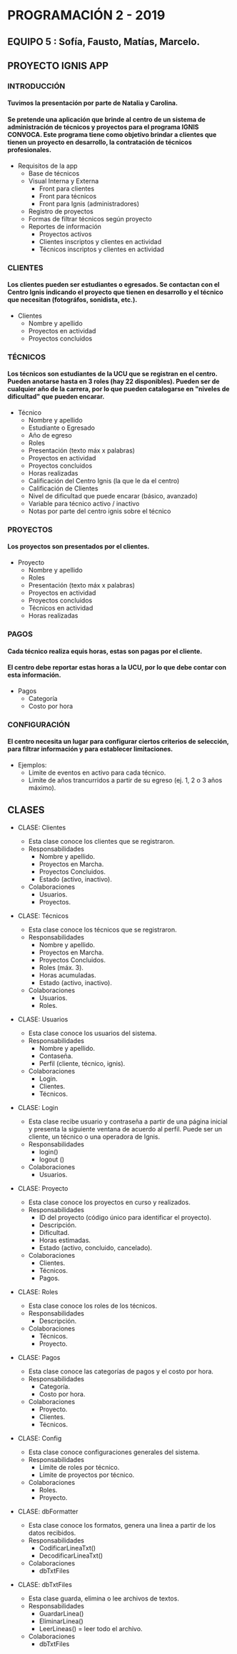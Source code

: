 ﻿# PROGRAMACIÓN 2 - 2019

## EQUIPO 5 : Sofía, Fausto, Matías, Marcelo.

## PROYECTO IGNIS APP

### INTRODUCCIÓN

#### Tuvimos la presentación por parte de Natalia y Carolina.

#### Se pretende una aplicación que brinde al centro de un sistema de administración de técnicos y proyectos para el programa IGNIS CONVOCA. Este programa tiene como objetivo brindar a clientes que tienen un proyecto en desarrollo, la contratación de técnicos profesionales.

* Requisitos de la app
    * Base de técnicos
    * Visual Interna y Externa
        * Front para clientes
        * Front para técnicos
        * Front para Ignis (administradores)
    * Registro de proyectos
    * Formas de filtrar técnicos según proyecto
    * Reportes de información
        * Proyectos activos
        * Clientes inscriptos y clientes en actividad
        * Técnicos inscriptos y clientes en actividad

### CLIENTES

#### Los clientes pueden ser estudiantes o egresados. Se contactan con el Centro Ignis indicando el proyecto que tienen en desarrollo y el técnico que necesitan (fotográfos, sonidista, etc.).

* Clientes
    * Nombre y apellido
    * Proyectos en actividad
    * Proyectos concluidos

### TÉCNICOS

#### Los técnicos son estudiantes de la UCU que se registran en el centro. Pueden anotarse hasta en 3 roles (hay 22 disponibles). Pueden ser de cualquier año de la carrera, por lo que pueden catalogarse en "niveles de dificultad" que pueden encarar.

* Técnico
    * Nombre y apellido
    * Estudiante o Egresado
    * Año de egreso
    * Roles
    * Presentación (texto máx x palabras)
    * Proyectos en actividad
    * Proyectos concluidos
    * Horas realizadas
    * Calificación del Centro Ignis (la que le da el centro)
    * Calificación de Clientes 
    * Nivel de dificultad que puede encarar (básico, avanzado)
    * Variable para técnico activo / inactivo
    * Notas por parte del centro ignis sobre el técnico 

### PROYECTOS

#### Los proyectos son presentados por el clientes.

* Proyecto
    * Nombre y apellido
    * Roles
    * Presentación (texto máx x palabras)
    * Proyectos en actividad
    * Proyectos concluidos
    * Técnicos en actividad
    * Horas realizadas

### PAGOS

#### Cada técnico realiza equis horas, estas son pagas por el cliente.

#### El centro debe reportar estas horas a la UCU, por lo que debe contar con esta información.

* Pagos
    * Categoría
    * Costo por hora

### CONFIGURACIÓN

#### El centro necesita un lugar para configurar ciertos criterios de selección, para filtrar información y para establecer limitaciones.

* Ejemplos:
    * Limite de eventos en activo para cada técnico.
    * Limite de años trancurridos a partir de su egreso (ej. 1, 2 o 3 años máximo).

## CLASES

* CLASE: Clientes
    * Esta clase conoce los clientes que se registraron.
    * Responsabilidades
        * Nombre y apellido.
        * Proyectos en Marcha.
        * Proyectos Concluidos.
        * Estado (activo, inactivo).
    * Colaboraciones
        * Usuarios.
        * Proyectos.

* CLASE: Técnicos
    * Esta clase conoce los técnicos que se registraron.
    * Responsabilidades
        * Nombre y apellido.
        * Proyectos en Marcha.
        * Proyectos Concluidos.
        * Roles (máx. 3).
        * Horas acumuladas.
        * Estado (activo, inactivo).
    * Colaboraciones
        * Usuarios.
        * Roles.

* CLASE: Usuarios
    * Esta clase conoce los usuarios del sistema.
    * Responsabilidades
        * Nombre y apellido.
        * Contaseña.
        * Perfil (cliente, técnico, ignis).
    * Colaboraciones
        * Login.
        * Clientes.
        * Técnicos.

* CLASE: Login
    * Esta clase recibe usuario y contraseña a partir de una página inicial y presenta la siguiente ventana de acuerdo al perfil. Puede ser un cliente, un técnico o una operadora de Ignis.
    * Responsabilidades
        * login()
        * logout ()
    * Colaboraciones
        * Usuarios.

* CLASE: Proyecto
    * Esta clase conoce los proyectos en curso y realizados.
    * Responsabilidades
        * ID del proyecto (código único para identificar el proyecto).
        * Descripción.
        * Dificultad.
        * Horas estimadas.
        * Estado (activo, concluido, cancelado).
    * Colaboraciones
        * Clientes.
        * Técnicos.
        * Pagos.

* CLASE: Roles
    * Esta clase conoce los roles de los técnicos.
    * Responsabilidades
        * Descripción.
    * Colaboraciones
        * Técnicos.
        * Proyecto.

* CLASE: Pagos
    * Esta clase conoce las categorías de pagos y el costo por hora.
    * Responsabilidades
        * Categoría.
        * Costo por hora.
    * Colaboraciones
        * Proyecto.
        * Clientes.
        * Técnicos.

* CLASE: Config
    * Esta clase conoce configuraciones generales del sistema.
    * Responsabilidades
        * Límite de roles por técnico.
        * Límite de proyectos por técnico.
    * Colaboraciones
        * Roles.
        * Proyecto.

* CLASE: dbFormatter
    * Esta clase conoce los formatos, genera una linea a partir de los datos recibidos.
    * Responsabilidades
        * CodificarLineaTxt()
        * DecodificarLineaTxt()
    * Colaboraciones
        * dbTxtFiles

* CLASE: dbTxtFiles
    * Esta clase guarda, elimina o lee archivos de textos.
    * Responsabilidades
        * GuardarLinea()
        * EliminarLinea()
        * LeerLineas() = leer todo el archivo.
    * Colaboraciones
        * dbTxtFiles
